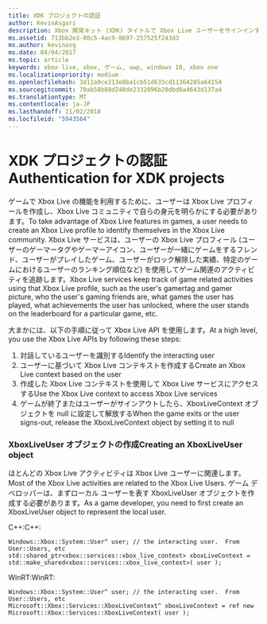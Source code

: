 ```yaml
---
title: XDK プロジェクトの認証
author: KevinAsgari
description: Xbox 開発キット (XDK) タイトルで Xbox Live ユーザーをサインインする方法について説明します。
ms.assetid: 713bb2e3-80c5-4ac9-8697-257525f243d3
ms.author: kevinasg
ms.date: 04/04/2017
ms.topic: article
keywords: xbox live, xbox, ゲーム, uwp, windows 10, xbox one
ms.localizationpriority: medium
ms.openlocfilehash: 3d11a9ce213e8ba1cb51d633cd11364285a64154
ms.sourcegitcommit: 70ab58b88d248de2332096b20dbd6a4643d137a4
ms.translationtype: MT
ms.contentlocale: ja-JP
ms.lasthandoff: 11/02/2018
ms.locfileid: "5943564"
---
```

# <a name="authentication-for-xdk-projects"></a><span data-ttu-id="23cf2-104">XDK プロジェクトの認証</span><span class="sxs-lookup"><span data-stu-id="23cf2-104">Authentication for XDK projects</span></span>

<span data-ttu-id="23cf2-105">ゲームで Xbox Live の機能を利用するために、ユーザーは Xbox Live プロフィールを作成し、Xbox Live コミュニティで自らの身元を明らかにする必要があります。</span><span class="sxs-lookup"><span data-stu-id="23cf2-105">To take advantage of Xbox Live features in games, a user needs to create an Xbox Live profile to identify themselves in the Xbox Live community.</span></span>  <span data-ttu-id="23cf2-106">Xbox Live サービスは、ユーザーの Xbox Live プロフィール (ユーザーのゲーマータグやゲーマーアイコン、ユーザーが一緒にゲームをするフレンド、ユーザーがプレイしたゲーム、ユーザーがロック解除した実績、特定のゲームにおけるユーザーのランキング順位など) を使用してゲーム関連のアクティビティを追跡します。</span><span class="sxs-lookup"><span data-stu-id="23cf2-106">Xbox Live services keep track of game related activities using that Xbox Live profile, such as the user's gamertag and gamer picture, who the user's gaming friends are, what games the user has played, what achievements the user has unlocked, where the user stands on the leaderboard for a particular game, etc.</span></span>

<span data-ttu-id="23cf2-107">大まかには、以下の手順に従って Xbox Live API を使用します。</span><span class="sxs-lookup"><span data-stu-id="23cf2-107">At a high level, you use the Xbox Live APIs by following these steps:</span></span>
1. <span data-ttu-id="23cf2-108">対話しているユーザーを識別する</span><span class="sxs-lookup"><span data-stu-id="23cf2-108">Identify the interacting user</span></span>
2. <span data-ttu-id="23cf2-109">ユーザーに基づいて Xbox Live コンテキストを作成する</span><span class="sxs-lookup"><span data-stu-id="23cf2-109">Create an Xbox Live context based on the user</span></span>
3. <span data-ttu-id="23cf2-110">作成した Xbox Live コンテキストを使用して Xbox Live サービスにアクセスする</span><span class="sxs-lookup"><span data-stu-id="23cf2-110">Use the Xbox Live context to access Xbox Live services</span></span>
4. <span data-ttu-id="23cf2-111">ゲームが終了またはユーザーがサインアウトしたら、XboxLiveContext オブジェクトを null に設定して解放する</span><span class="sxs-lookup"><span data-stu-id="23cf2-111">When the game exits or the user signs-out, release the XboxLiveContext object by setting it to null</span></span>

### <a name="creating-an-xboxliveuser-object"></a><span data-ttu-id="23cf2-112">XboxLiveUser オブジェクトの作成</span><span class="sxs-lookup"><span data-stu-id="23cf2-112">Creating an XboxLiveUser object</span></span>
<span data-ttu-id="23cf2-113">ほとんどの Xbox Live アクティビティは Xbox Live ユーザーに関連します。</span><span class="sxs-lookup"><span data-stu-id="23cf2-113">Most of the Xbox Live activities are related to the Xbox Live Users.</span></span>  <span data-ttu-id="23cf2-114">ゲーム デベロッパーは、まずローカル ユーザーを表す XboxLiveUser オブジェクトを作成する必要があります。</span><span class="sxs-lookup"><span data-stu-id="23cf2-114">As a game developer, you need to first create an XboxLiveUser object to represent the local user.</span></span>

<span data-ttu-id="23cf2-115">C++:</span><span class="sxs-lookup"><span data-stu-id="23cf2-115">C++:</span></span>
```
Windows::Xbox::System::User^ user; // the interacting user.  From User::Users, etc
std::shared_ptr<xbox::services::xbox_live_context> xboxLiveContext = std::make_shared<xbox::services::xbox_live_context>( user );
```

<span data-ttu-id="23cf2-116">WinRT:</span><span class="sxs-lookup"><span data-stu-id="23cf2-116">WinRT:</span></span>
```
Windows::Xbox::System::User^ user; // the interacting user.  From User::Users, etc
Microsoft::Xbox::Services::XboxLiveContext^ xboxLiveContext = ref new Microsoft::Xbox::Services::XboxLiveContext( user );
```
